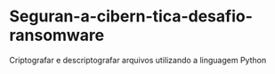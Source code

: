 # Seguran-a-cibern-tica-desafio-ransomware
Criptografar e descriptografar arquivos utilizando a linguagem Python
